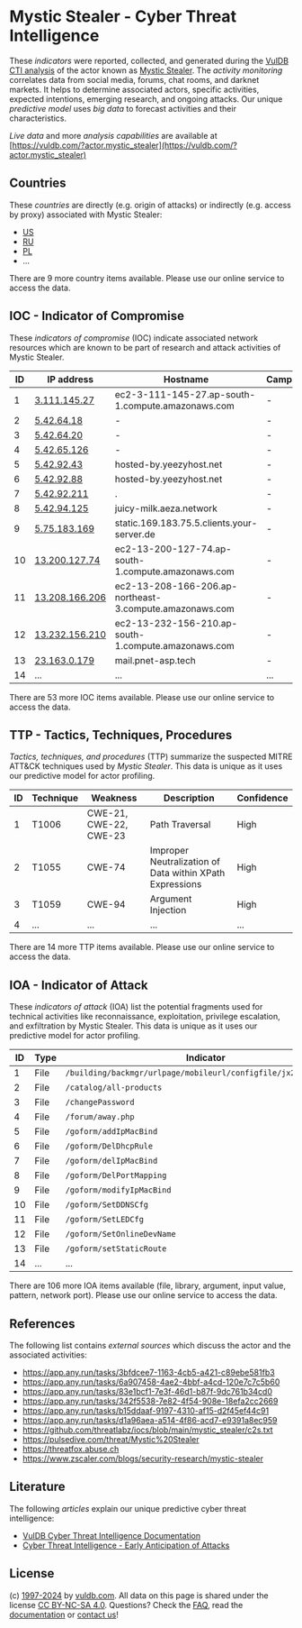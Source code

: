 # Mystic Stealer - Cyber Threat Intelligence

These _indicators_ were reported, collected, and generated during the [VulDB CTI analysis](https://vuldb.com/?kb.cti) of the actor known as [Mystic Stealer](https://vuldb.com/?actor.mystic_stealer). The _activity monitoring_ correlates data from social media, forums, chat rooms, and darknet markets. It helps to determine associated actors, specific activities, expected intentions, emerging research, and ongoing attacks. Our unique _predictive model_ uses _big data_ to forecast activities and their characteristics.

_Live data_ and more _analysis capabilities_ are available at [https://vuldb.com/?actor.mystic_stealer](https://vuldb.com/?actor.mystic_stealer)

## Countries

These _countries_ are directly (e.g. origin of attacks) or indirectly (e.g. access by proxy) associated with Mystic Stealer:

* [US](https://vuldb.com/?country.us)
* [RU](https://vuldb.com/?country.ru)
* [PL](https://vuldb.com/?country.pl)
* ...

There are 9 more country items available. Please use our online service to access the data.

## IOC - Indicator of Compromise

These _indicators of compromise_ (IOC) indicate associated network resources which are known to be part of research and attack activities of Mystic Stealer.

ID | IP address | Hostname | Campaign | Confidence
-- | ---------- | -------- | -------- | ----------
1 | [3.111.145.27](https://vuldb.com/?ip.3.111.145.27) | ec2-3-111-145-27.ap-south-1.compute.amazonaws.com | - | Medium
2 | [5.42.64.18](https://vuldb.com/?ip.5.42.64.18) | - | - | High
3 | [5.42.64.20](https://vuldb.com/?ip.5.42.64.20) | - | - | High
4 | [5.42.65.126](https://vuldb.com/?ip.5.42.65.126) | - | - | High
5 | [5.42.92.43](https://vuldb.com/?ip.5.42.92.43) | hosted-by.yeezyhost.net | - | High
6 | [5.42.92.88](https://vuldb.com/?ip.5.42.92.88) | hosted-by.yeezyhost.net | - | High
7 | [5.42.92.211](https://vuldb.com/?ip.5.42.92.211) | . | - | High
8 | [5.42.94.125](https://vuldb.com/?ip.5.42.94.125) | juicy-milk.aeza.network | - | High
9 | [5.75.183.169](https://vuldb.com/?ip.5.75.183.169) | static.169.183.75.5.clients.your-server.de | - | High
10 | [13.200.127.74](https://vuldb.com/?ip.13.200.127.74) | ec2-13-200-127-74.ap-south-1.compute.amazonaws.com | - | Medium
11 | [13.208.166.206](https://vuldb.com/?ip.13.208.166.206) | ec2-13-208-166-206.ap-northeast-3.compute.amazonaws.com | - | Medium
12 | [13.232.156.210](https://vuldb.com/?ip.13.232.156.210) | ec2-13-232-156-210.ap-south-1.compute.amazonaws.com | - | Medium
13 | [23.163.0.179](https://vuldb.com/?ip.23.163.0.179) | mail.pnet-asp.tech | - | High
14 | ... | ... | ... | ...

There are 53 more IOC items available. Please use our online service to access the data.

## TTP - Tactics, Techniques, Procedures

_Tactics, techniques, and procedures_ (TTP) summarize the suspected MITRE ATT&CK techniques used by _Mystic Stealer_. This data is unique as it uses our predictive model for actor profiling.

ID | Technique | Weakness | Description | Confidence
-- | --------- | -------- | ----------- | ----------
1 | T1006 | CWE-21, CWE-22, CWE-23 | Path Traversal | High
2 | T1055 | CWE-74 | Improper Neutralization of Data within XPath Expressions | High
3 | T1059 | CWE-94 | Argument Injection | High
4 | ... | ... | ... | ...

There are 14 more TTP items available. Please use our online service to access the data.

## IOA - Indicator of Attack

These _indicators of attack_ (IOA) list the potential fragments used for technical activities like reconnaissance, exploitation, privilege escalation, and exfiltration by Mystic Stealer. This data is unique as it uses our predictive model for actor profiling.

ID | Type | Indicator | Confidence
-- | ---- | --------- | ----------
1 | File | `/building/backmgr/urlpage/mobileurl/configfile/jx2_config.ini` | High
2 | File | `/catalog/all-products` | High
3 | File | `/changePassword` | High
4 | File | `/forum/away.php` | High
5 | File | `/goform/addIpMacBind` | High
6 | File | `/goform/DelDhcpRule` | High
7 | File | `/goform/delIpMacBind` | High
8 | File | `/goform/DelPortMapping` | High
9 | File | `/goform/modifyIpMacBind` | High
10 | File | `/goform/SetDDNSCfg` | High
11 | File | `/goform/SetLEDCfg` | High
12 | File | `/goform/SetOnlineDevName` | High
13 | File | `/goform/setStaticRoute` | High
14 | ... | ... | ...

There are 106 more IOA items available (file, library, argument, input value, pattern, network port). Please use our online service to access the data.

## References

The following list contains _external sources_ which discuss the actor and the associated activities:

* https://app.any.run/tasks/3bfdcee7-1163-4cb5-a421-c89ebe581fb3
* https://app.any.run/tasks/6a907458-4ae2-4bbf-a4cd-120e7c7c5b60
* https://app.any.run/tasks/83e1bcf1-7e3f-46d1-b87f-9dc761b34cd0
* https://app.any.run/tasks/342f5538-7e82-4f54-908e-18efa2cc2669
* https://app.any.run/tasks/b15ddaaf-9197-4310-af15-d2f45ef44c91
* https://app.any.run/tasks/d1a96aea-a514-4f86-acd7-e9391a8ec959
* https://github.com/threatlabz/iocs/blob/main/mystic_stealer/c2s.txt
* https://pulsedive.com/threat/Mystic%20Stealer
* https://threatfox.abuse.ch
* https://www.zscaler.com/blogs/security-research/mystic-stealer

## Literature

The following _articles_ explain our unique predictive cyber threat intelligence:

* [VulDB Cyber Threat Intelligence Documentation](https://vuldb.com/?kb.cti)
* [Cyber Threat Intelligence - Early Anticipation of Attacks](https://www.scip.ch/en/?labs.20201022)

## License

(c) [1997-2024](https://vuldb.com/?kb.changelog) by [vuldb.com](https://vuldb.com/?kb.about). All data on this page is shared under the license [CC BY-NC-SA 4.0](https://creativecommons.org/licenses/by-nc-sa/4.0/). Questions? Check the [FAQ](https://vuldb.com/?kb.faq), read the [documentation](https://vuldb.com/?kb) or [contact us](https://vuldb.com/?contact)!
